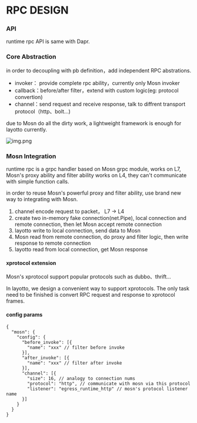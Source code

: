 # RPC DESIGN

### API
runtime rpc API is same with Dapr.

### Core Abstraction
in order to decoupling with pb definition，add independent RPC abstrations.

- invoker： provide complete rpc ability，currently only Mosn invoker
- callback：before/after filter，extend with custom logic(eg: protocol convertion)
- channel：send request and receive response, talk to diffrent transport protocol（http、bolt...)
  
due to Mosn do all the dirty work, a lightweight framework is enough for layotto currently.
  

![img.png](../../../img/rpc/rpc-layer.png)

### Mosn Integration

runtime rpc is a grpc handler based on Mosn grpc module, works on L7, Mosn's proxy ability and filter ability works on L4, they can't communicate with simple function calls.

in order to reuse Mosn's powerful proxy and filter ability, use brand new way to integrating with Mosn.

1. channel encode request to packet， L7 -> L4
2. create two in-memory fake connection(net.Pipe), local connection and remote connection, then let Mosn accept remote connection
3. layotto write to local connection, send data to Mosn
4. Mosn read from remote connection, do proxy and filter logic, then write response to remote connection
5. layotto read from local connection, get Mosn response


#### xprotocol extension
Mosn's xprotocol support popular protocols such as dubbo、thrift...

In layotto, we design a convenient way to support xprotocols. The only task need to be finished is convert RPC request and response to xprotocol frames.

#### config params

```bigquery
{
  "mosn": {
    "config": {
      "before_invoke": [{
        "name": "xxx" // filter before invoke
      }],
      "after_invoke": [{
        "name": "xxx" // filter after invoke
      }],
      "channel": [{
        "size": 16, // analogy to connection nums
        "protocol": "http", // communicate with mosn via this protocol
        "listener": "egress_runtime_http" // mosn's protocol listener name
      }]
    }
  }
}
```